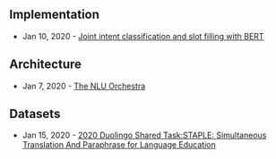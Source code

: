 ## Implementation
- Jan 10, 2020 - [Joint intent classification and slot filling with BERT](https://nbviewer.jupyter.org/github/m2dsupsdlclass/lectures-labs/blob/master/labs/06_deep_nlp/Transformers_Joint_Intent_Classification_Slot_Filling_rendered.ipynb)

## Architecture
- Jan 7, 2020 - [The NLU Orchestra](https://www.youtube.com/watch?v=ZPc35mK90Wk)

## Datasets
- Jan 15, 2020 - [2020 Duolingo Shared Task:STAPLE: Simultaneous Translation And Paraphrase for Language Education](http://sharedtask.duolingo.com/#data)
